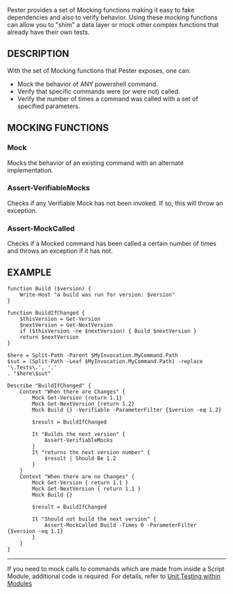 Pester provides a set of Mocking functions making it easy to fake dependencies 
and also to verify behavior. Using these mocking functions can allow you to 
"shim" a data layer or mock other complex functions that already have their 
own tests.

DESCRIPTION
------------
With the set of Mocking functions that Pester exposes, one can:

* Mock the behavior of ANY powershell command.
* Verify that specific commands were (or were not) called.
* Verify the number of times a command was called with a set of specified parameters.

MOCKING FUNCTIONS
-------------------
### Mock
Mocks the behavior of an existing command with an alternate implementation.

### Assert-VerifiableMocks
Checks if any Verifiable Mock has not been invoked. If so, this will throw an exception.

### Assert-MockCalled
Checks if a Mocked command has been called a certain number of times and throws an exception if it has not.

EXAMPLE
--------

```posh
function Build ($version) {
    Write-Host "a build was run for version: $version"
}

function BuildIfChanged {
	$thisVersion = Get-Version
	$nextVersion = Get-NextVersion
	if ($thisVersion -ne $nextVersion) { Build $nextVersion }
	return $nextVersion
}

$here = Split-Path -Parent $MyInvocation.MyCommand.Path
$sut = (Split-Path -Leaf $MyInvocation.MyCommand.Path) -replace '\.Tests\.', '.'
. "$here\$sut"

Describe "BuildIfChanged" {
    Context "When there are Changes" {
    	Mock Get-Version {return 1.1}
    	Mock Get-NextVersion {return 1.2}
    	Mock Build {} -Verifiable -ParameterFilter {$version -eq 1.2}

    	$result = BuildIfChanged

	    It "Builds the next version" {
	        Assert-VerifiableMocks
	    }
	    It "returns the next version number" {
	        $result | Should Be 1.2
	    }
    }
    Context "When there are no Changes" {
    	Mock Get-Version { return 1.1 }
    	Mock Get-NextVersion { return 1.1 }
    	Mock Build {}

    	$result = BuildIfChanged

	    It "Should not build the next version" {
	        Assert-MockCalled Build -Times 0 -ParameterFilter {$version -eq 1.1}
	    }
    }
}
```

---
If you need to mock calls to commands which are made from inside a Script Module, additional code is required.  For details, refer to [Unit Testing within Modules](https://github.com/pester/Pester/wiki/Unit-Testing-within-Modules)